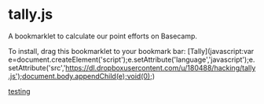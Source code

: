 tally.js
========

A bookmarklet to calculate our point efforts on Basecamp. 


To install, drag this bookmarklet to your bookmark bar: [Tally](javascript:var e=document.createElement('script');e.setAttribute('language','javascript');e.setAttribute('src','https://dl.dropboxusercontent.com/u/180488/hacking/tally.js');document.body.appendChild(e);void(0);)

<a href="test">testing</a>
